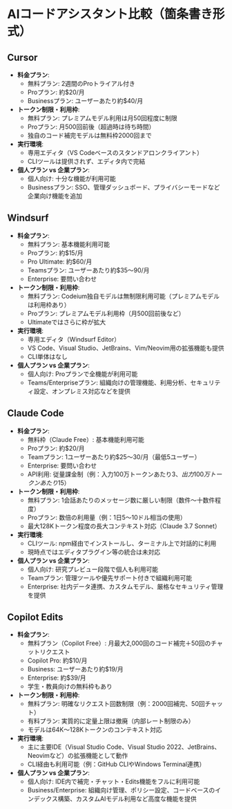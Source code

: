 # AIコードアシスタント比較（箇条書き形式）

## Cursor

- **料金プラン**:
  - 無料プラン: 2週間のProトライアル付き
  - Proプラン: 約$20/月
  - Businessプラン: ユーザーあたり約$40/月
- **トークン制限・利用枠**:
  - 無料プラン: プレミアムモデル利用は月50回程度に制限
  - Proプラン: 月500回前後（超過時は待ち時間）
  - 独自のコード補完モデルは無料枠2000回まで
- **実行環境**:
  - 専用エディタ（VS Codeベースのスタンドアロンクライアント）
  - CLIツールは提供されず、エディタ内で完結
- **個人プラン vs 企業プラン**:
  - 個人向け: 十分な機能が利用可能
  - Businessプラン: SSO、管理ダッシュボード、プライバシーモードなど企業向け機能を追加

## Windsurf

- **料金プラン**:
  - 無料プラン: 基本機能利用可能
  - Proプラン: 約$15/月
  - Pro Ultimate: 約$60/月
  - Teamsプラン: ユーザーあたり約$35～90/月
  - Enterprise: 要問い合わせ
- **トークン制限・利用枠**:
  - 無料プラン: Codeium独自モデルは無制限利用可能（プレミアムモデルは利用枠あり）
  - Proプラン: プレミアムモデル利用枠（月500回前後など）
  - Ultimateではさらに枠が拡大
- **実行環境**:
  - 専用エディタ（Windsurf Editor）
  - VS Code、Visual Studio、JetBrains、Vim/Neovim用の拡張機能も提供
  - CLI単体はなし
- **個人プラン vs 企業プラン**:
  - 個人向け: Proプランで全機能が利用可能
  - Teams/Enterpriseプラン: 組織向けの管理機能、利用分析、セキュリティ設定、オンプレミス対応などを提供

## Claude Code

- **料金プラン**:
  - 無料枠（Claude Free）: 基本機能利用可能
  - Proプラン: 約$20/月
  - Teamプラン: 1ユーザーあたり約$25～30/月（最低5ユーザー）
  - Enterprise: 要問い合わせ
  - API利用: 従量課金制（例：入力100万トークンあたり$3、出力100万トークンあたり$15）
- **トークン制限・利用枠**:
  - 無料プラン: 1会話あたりのメッセージ数に厳しい制限（数件〜十数件程度）
  - Proプラン: 数倍の利用量（例：1日5〜10ドル相当の使用）
  - 最大128Kトークン程度の長大コンテキスト対応（Claude 3.7 Sonnet）
- **実行環境**:
  - CLIツール: npm経由でインストールし、ターミナル上で対話的に利用
  - 現時点ではエディタプラグイン等の統合は未対応
- **個人プラン vs 企業プラン**:
  - 個人向け: 研究プレビュー段階で個人も利用可能
  - Teamプラン: 管理ツールや優先サポート付きで組織利用可能
  - Enterprise: 社内データ連携、カスタムモデル、厳格なセキュリティ管理を提供

## Copilot Edits

- **料金プラン**:
  - 無料プラン（Copilot Free）: 月最大2,000回のコード補完＋50回のチャットリクエスト
  - Copilot Pro: 約$10/月
  - Business: ユーザーあたり約$19/月
  - Enterprise: 約$39/月
  - 学生・教員向けの無料枠もあり
- **トークン制限・利用枠**:
  - 無料プラン: 明確なリクエスト回数制限（例：2000回補完、50回チャット）
  - 有料プラン: 実質的に定量上限は撤廃（内部レート制限のみ）
  - モデルは64K～128Kトークンのコンテキスト対応
- **実行環境**:
  - 主に主要IDE（Visual Studio Code、Visual Studio 2022、JetBrains、Neovimなど）の拡張機能として動作
  - CLI経由も利用可能（例：GitHub CLIやWindows Terminal連携）
- **個人プラン vs 企業プラン**:
  - 個人向け: IDE内で補完・チャット・Edits機能をフルに利用可能
  - Business/Enterprise: 組織向け管理、ポリシー設定、コードベースのインデックス構築、カスタムAIモデル利用など高度な機能を提供
